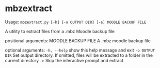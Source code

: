 # mbzextract

Usage: `mbzextract.py [-h] [-o OUTPUT DIR] [-e] MOODLE BACKUP FILE`

A utility to extract files from a .mbz Moodle backup file

positional arguments:
  MOODLE BACKUP FILE  A .mbz moodle backup file

optional arguments:
  `-h, --help`          show this help message and exit
  `-o OUTPUT DIR`       Set output directory. If omitted, files will be
                      extracted to a folder in the current directory
  `-e`                  Skip the interactive prompt and extract.
